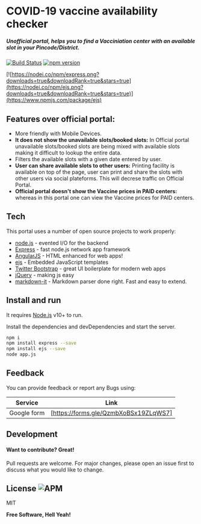 # COVID-19 vaccine availability checker
##### _Unofficial portal, helps you to find a Vacciniation center with an available slot in your Pincode/District._ 
&NewLine;
[![Build Status](https://travis-ci.org/joemccann/dillinger.svg?branch=master)]() [![npm version](https://badge.fury.io/js/npm.svg)](https://badge.fury.io/js/npm)

[![https://nodei.co/npm/express.png?downloads=true&downloadRank=true&stars=true](https://nodei.co/npm/ejs.png?downloads=true&downloadRank=true&stars=true)](https://www.npmjs.com/package/ejs)

## Features over official portal:

- More friendly with Mobile Devices.
- **It does not show the unavailable slots/booked slots:** In Official portal unavailable slots/booked slots are being mixed with available slots making it difficult to lookup the entire data.
- Filters the available slots with a given date entered by user.
- **User can share available slots to other users:** Printing facility is available on top of the page, user can print and share the slots with other users via social plateforms. This will decrese traffic on Official Portal.
- **Official portal doesn't show the Vaccine prices in PAID centers:** whereas in this portal one can view the Vaccine prices for PAID centers.


## Tech

This portal uses a number of open source projects to work properly:

- [node.js] - evented I/O for the backend
- [Express] - fast node.js network app framework
- [AngularJS] - HTML enhanced for web apps!
- [ejs] - Embedded JavaScript templates
- [Twitter Bootstrap] - great UI boilerplate for modern web apps
- [jQuery] - making js easy
- [markdown-it] - Markdown parser done right. Fast and easy to extend.

## Install and run

It requires [Node.js](https://nodejs.org/) v10+ to run.

Install the dependencies and devDependencies and start the server.

```sh
npm i
npm install express --save
npm install ejs --save
node app.js
```

## Feedback

You can provide feedback or report any Bugs using:

| Service | Link |
| ------ | ------ |
| Google form | [https://forms.gle/QzmbXoBSx19ZLqWS7]|

## Development

#### Want to contribute? Great!
Pull requests are welcome. For major changes, please open an issue first to discuss what you would like to change.

## License ![APM](https://img.shields.io/apm/l/npm?style=social) 

MIT

**Free Software, Hell Yeah!**

[//]: # (These are reference links used in the body of this note and get stripped out when the markdown processor does its job. There is no need to format nicely because it shouldn't be seen. Thanks SO - http://stackoverflow.com/questions/4823468/store-comments-in-markdown-syntax)

   [dill]: <https://github.com/joemccann/dillinger>
   [git-repo-url]: <https://github.com/joemccann/dillinger.git>
   [john gruber]: <http://daringfireball.net>
   [df1]: <http://daringfireball.net/projects/markdown/>
   [markdown-it]: <https://github.com/markdown-it/markdown-it>
   [Ace Editor]: <http://ace.ajax.org>
   [node.js]: <http://nodejs.org>
   [Twitter Bootstrap]: <http://twitter.github.com/bootstrap/>
   [jQuery]: <http://jquery.com>
   [@tjholowaychuk]: <http://twitter.com/tjholowaychuk>
   [express]: <http://expressjs.com>
   [AngularJS]: <http://angularjs.org>
   [ejs]: <https://www.npmjs.com/package/ejs>
